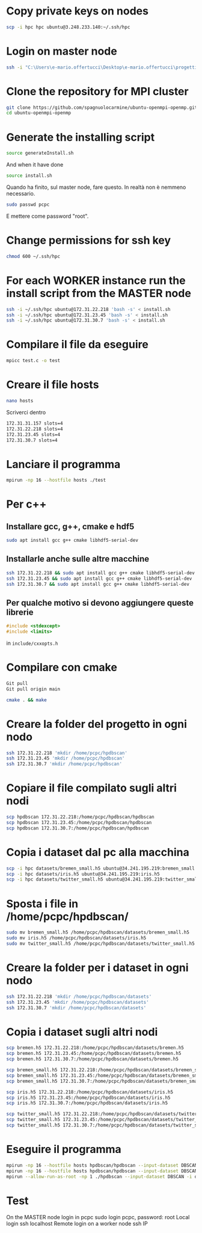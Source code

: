 # Copy private keys on nodes
```bash
scp -i hpc hpc ubuntu@3.248.233.140:~/.ssh/hpc
```

# Login on master node
```bash
ssh -i "C:\Users\e-mario.offertucci\Desktop\e-mario.offertucci\progetti\terraform\HPC\hpc" ubuntu@34.240.83.109
```

# Clone the repository for MPI cluster
```bash
git clone https://github.com/spagnuolocarmine/ubuntu-openmpi-openmp.git
cd ubuntu-openmpi-openmp
```

# Generate the installing script
```bash
source generateInstall.sh
```

And when it have done
```bash
source install.sh
```

Quando ha finito, sul master node, fare questo.
In realtà non è nemmeno necessario.
```bash
sudo passwd pcpc
```

E mettere come password "root".

# Change permissions for ssh key
```bash
chmod 600 ~/.ssh/hpc
```

# For each WORKER instance run the install script from the MASTER node
```bash
ssh -i ~/.ssh/hpc ubuntu@172.31.22.218 'bash -s' < install.sh
ssh -i ~/.ssh/hpc ubuntu@172.31.23.45 'bash -s' < install.sh
ssh -i ~/.ssh/hpc ubuntu@172.31.30.7 'bash -s' < install.sh
```

# Compilare il file da eseguire
```bash
mpicc test.c -o test
```

# Creare il file hosts
```bash
nano hosts
```

Scriverci dentro
```bash
172.31.31.157 slots=4
172.31.22.218 slots=4
172.31.23.45 slots=4
172.31.30.7 slots=4
```

# Lanciare il programma
```bash
mpirun -np 16 --hostfile hosts ./test
```

# Per c++
## Installare gcc, g++, cmake e hdf5
```bash
sudo apt install gcc g++ cmake libhdf5-serial-dev
```

## Installarle anche sulle altre macchine
```bash
ssh 172.31.22.218 && sudo apt install gcc g++ cmake libhdf5-serial-dev
ssh 172.31.23.45 && sudo apt install gcc g++ cmake libhdf5-serial-dev
ssh 172.31.30.7 && sudo apt install gcc g++ cmake libhdf5-serial-dev
```

## Per qualche motivo si devono aggiungere queste librerie
```c++
#include <stdexcept>
#include <limits>
```

in ```include/cxxopts.h```

# Compilare con cmake
```bash
Git pull
Git pull origin main

cmake . && make
```

# Creare la folder del progetto in ogni nodo
```bash
ssh 172.31.22.218 'mkdir /home/pcpc/hpdbscan'
ssh 172.31.23.45 'mkdir /home/pcpc/hpdbscan'
ssh 172.31.30.7 'mkdir /home/pcpc/hpdbscan'
```

# Copiare il file compilato sugli altri nodi
```bash
scp hpdbscan 172.31.22.218:/home/pcpc/hpdbscan/hpdbscan
scp hpdbscan 172.31.23.45:/home/pcpc/hpdbscan/hpdbscan
scp hpdbscan 172.31.30.7:/home/pcpc/hpdbscan/hpdbscan
```

# Copia i dataset dal pc alla macchina
```bash
scp -i hpc datasets/bremen_small.h5 ubuntu@34.241.195.219:bremen_small.h5
scp -i hpc datasets/iris.h5 ubuntu@34.241.195.219:iris.h5
scp -i hpc datasets/twitter_small.h5 ubuntu@34.241.195.219:twitter_small.h5
```

# Sposta i file in /home/pcpc/hpdbscan/
```bash
sudo mv bremen_small.h5 /home/pcpc/hpdbscan/datasets/bremen_small.h5
sudo mv iris.h5 /home/pcpc/hpdbscan/datasets/iris.h5
sudo mv twitter_small.h5 /home/pcpc/hpdbscan/datasets/twitter_small.h5
```

# Creare la folder per i dataset in ogni nodo
```bash
ssh 172.31.22.218 'mkdir /home/pcpc/hpdbscan/datasets'
ssh 172.31.23.45 'mkdir /home/pcpc/hpdbscan/datasets'
ssh 172.31.30.7 'mkdir /home/pcpc/hpdbscan/datasets'
```

# Copia i dataset sugli altri nodi
```bash
scp bremen.h5 172.31.22.218:/home/pcpc/hpdbscan/datasets/bremen.h5
scp bremen.h5 172.31.23.45:/home/pcpc/hpdbscan/datasets/bremen.h5
scp bremen.h5 172.31.30.7:/home/pcpc/hpdbscan/datasets/bremen.h5

scp bremen_small.h5 172.31.22.218:/home/pcpc/hpdbscan/datasets/bremen_small.h5
scp bremen_small.h5 172.31.23.45:/home/pcpc/hpdbscan/datasets/bremen_small.h5
scp bremen_small.h5 172.31.30.7:/home/pcpc/hpdbscan/datasets/bremen_small.h5

scp iris.h5 172.31.22.218:/home/pcpc/hpdbscan/datasets/iris.h5
scp iris.h5 172.31.23.45:/home/pcpc/hpdbscan/datasets/iris.h5
scp iris.h5 172.31.30.7:/home/pcpc/hpdbscan/datasets/iris.h5

scp twitter_small.h5 172.31.22.218:/home/pcpc/hpdbscan/datasets/twitter_small.h5
scp twitter_small.h5 172.31.23.45:/home/pcpc/hpdbscan/datasets/twitter_small.h5
scp twitter_small.h5 172.31.30.7:/home/pcpc/hpdbscan/datasets/twitter_small.h5
```

# Eseguire il programma
```bash
mpirun -np 16 --hostfile hosts hpdbscan/hpdbscan --input-dataset DBSCAN -i hpdbscan/datasets/bremen.h5 /usr/include/hdf5
mpirun -np 16 --hostfile hosts hpdbscan/hpdbscan --input-dataset DBSCAN -i hpdbscan/datasets/bremen_small.h5 /usr/include/hdf5
mpirun --allow-run-as-root -np 1 ./hpdbscan --input-dataset DBSCAN -i datasets/bremen_small.h5 /usr/include/hdf5
```

# Test
On the MASTER node login in pcpc sudo login pcpc, password: root
Local login ssh localhost
Remote login on a worker node ssh IP
